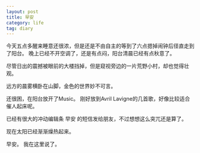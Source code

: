 ```yaml
---
layout: post
title: 早安
category: life
tag: diary
---
```



今天五点多醒来睡意还很浓，但是还是不由自主的等到了六点摁掉闹钟后径直走到了阳台。
晚上已经不开空调了，还是有点闷，阳台清晨已经有点秋意了。

尽管日出的震撼被眼前的大楼挡掉，但是窥视旁边的一片荒野小村，却也觉得壮观。

远方的晨雾横卧在山脚，金色的世界妙不可言。

还很困，在阳台放开了Music。
刚好放到Avril Lavigne的几首歌，好像比较适合催人起床呢。

已经有很大的冲动编辑条 早安 的短信发给朋友，不过想想这么突兀还是算了。

现在太阳已经渐渐燥热起来。

早安。
我在这里说了。
